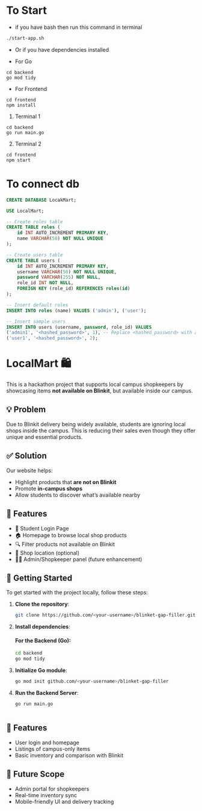 #  To Start

- if you have bash then run this command in terminal

```bash
./start-app.sh
```

- Or if you have dependencies installed

- For Go

```
cd backend
go mod tidy
```

- For Frontend

```
cd frontend
npm install
```

1. Terminal 1 

```
cd backend
go run main.go
```

2. Terminal 2 

```
cd frontend
npm start
```

# To connect db

```sql
CREATE DATABASE LocakMart;

USE LocalMart;

-- Create roles table
CREATE TABLE roles (
    id INT AUTO_INCREMENT PRIMARY KEY,
    name VARCHAR(50) NOT NULL UNIQUE
);

-- Create users table
CREATE TABLE users (
    id INT AUTO_INCREMENT PRIMARY KEY,
    username VARCHAR(50) NOT NULL UNIQUE,
    password VARCHAR(255) NOT NULL,
    role_id INT NOT NULL,
    FOREIGN KEY (role_id) REFERENCES roles(id)
);

-- Insert default roles
INSERT INTO roles (name) VALUES ('admin'), ('user');

-- Insert sample users
INSERT INTO users (username, password, role_id) VALUES
('admin1', '<hashed_password>', 1), -- Replace <hashed_password> with a hashed password
('user1', '<hashed_password>', 2);
```

# LocalMart 🛍️

This is a hackathon project that supports local campus shopkeepers by showcasing items **not available on Blinkit**, but available inside our campus.

## 💡 Problem

Due to Blinkit delivery being widely available, students are ignoring local shops inside the campus. This is reducing their sales even though they offer unique and essential products.

## ✅ Solution

Our website helps:
- Highlight products that **are not on Blinkit**
- Promote **in-campus shops**
- Allow students to discover what’s available nearby

## 📁 Features

- 🛒 Student Login Page
- 🏠 Homepage to browse local shop products
- 🔍 Filter products not available on Blinkit
- 📍 Shop location (optional)
- 🧑‍💻 Admin/Shopkeeper panel (future enhancement)

## 🚀 Getting Started

To get started with the project locally, follow these steps:

1. **Clone the repository**:
   ```bash
   git clone https://github.com/<your-username>/blinket-gap-filler.git

2. **Install dependencies**:

   #### For the Backend (Go):
   ```bash
   cd backend
   go mod tidy

3. **Initialize Go module**:
    ```bash
   go mod init github.com/<your-username>/blinket-gap-filler

4. **Run the Backend Server**:
   ```bash
   go run main.go



## 🌟 Features

- User login and homepage
- Listings of campus-only items
- Basic inventory and comparison with Blinkit

## 🚧 Future Scope

- Admin portal for shopkeepers
- Real-time inventory sync
- Mobile-friendly UI and delivery tracking

